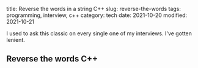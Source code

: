 title: Reverse the words in a string C++
slug: reverse-the-words
tags: programming, interview, c++
category: tech
date: 2021-10-20
modified: 2021-10-21

I used to ask this classic on every single one of my interviews.   I've gotten lenient.

## Reverse the words C++

<script src="https://gist.github.com/jac18281828/b8de1934cf17244dc8252040d0435ac5.js"></script>

